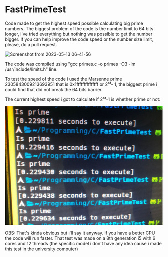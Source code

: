 # FastPrimeTest
Code made to get the highest speed possible calculating big prime numbers. The biggest problem of the code is the number limit to 64 bits longer, i've tried everything but nothing was possible to get the number bigger. If you can help improve the code speed or the number size limit, please, do a pull request.

![Screenshot from 2023-05-13 06-41-56](https://github.com/dylanabzr/FastPrimeTest/assets/128552152/95bb012b-3c50-4f35-9038-7c655e1d1b22)

The code was compiled using "gcc primes.c -o primes -O3 -lm /usr/include/limits.h" line.

To test the speed of the code i used the Marsenne prime 2305843009213693951 that is 0x1fffffffffffffff or 2⁶¹- 1, the biggest prime i could find that did not break the 64 bits barrier.

The current highest speed i got to calculate if 2⁶¹-1 is whether prime or not:

![CodeSpeed](https://github.com/dylanabzr/FastPrimeTest/blob/main/test.jpeg)

OBS: That's kinda obvious but i'll say it anyway. If you have a better CPU the code will run faster. That test was made on a 8th generation i5 with 6 cores and 12 threads (the specific model i don't have any idea cause i made this test in the university computer)
